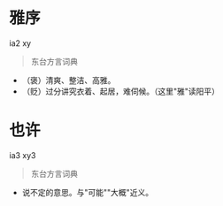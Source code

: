 # 雅序
ia2 xy
> 东台方言词典
- （褒）清爽、整洁、高雅。
- （贬）过分讲究衣着、起居，难伺候。（这里"雅"读阳平）

# 也许
ia3 xy3
> 东台方言词典
- 说不定的意思。与"可能""大概"近义。
